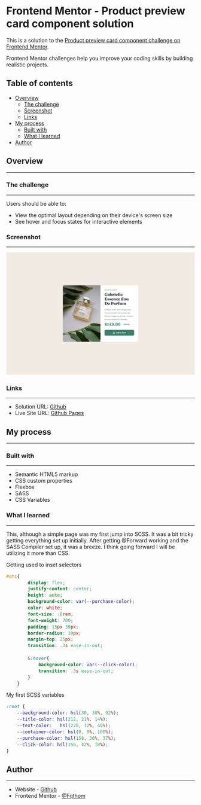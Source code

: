 # Frontend Mentor - Product preview card component solution

This is a solution to the [Product preview card component challenge on Frontend Mentor](https://www.frontendmentor.io/challenges/product-preview-card-component-GO7UmttRfa). 

Frontend Mentor challenges help you improve your coding skills by building realistic projects. 

## Table of contents

- [Overview](#overview)
  - [The challenge](#the-challenge)
  - [Screenshot](#screenshot)
  - [Links](#links)
- [My process](#my-process)
  - [Built with](#built-with)
  - [What I learned](#what-i-learned)
- [Author](#author)

## Overview
---
### The challenge
---
Users should be able to:

- View the optimal layout depending on their device's screen size
- See hover and focus states for interactive elements

### Screenshot
---
![](./images/Desktop.png)



### Links
---
- Solution URL: [Github](https://github.com/Fqthom/Perfume)
- Live Site URL: [Github Pages](https://Fqthom.github.io/Perfume)

## My process
---
### Built with
---
- Semantic HTML5 markup
- CSS custom properties
- Flexbox
- SASS
- CSS Variables

### What I learned
---
This, although a simple page was my first jump into SCSS. It was a bit tricky getting everything set up initially. After getting @Forward working and the SASS Compiler set up, it was a breeze. I think going forward I will be utilizing it more than CSS.

Getting used to inset selectors
```scss
#atc{
        display: flex;
        justify-content: center;
        height: auto;
        background-color: var(--purchase-color);
        color: white;
        font-size: .8rem;
        font-weight: 700;
        padding: 15px 30px;
        border-radius: 10px;
        margin-top: 25px;
        transition: .3s ease-in-out;

        &:hover{
            background-color: var(--click-color);
            transition: .3s ease-in-out;
        }
    }
```
My first SCSS variables
```scss
:root {
    --background-color: hsl(30, 38%, 92%);
    --title-color: hsl(212, 21%, 14%);
    --text-color:   hsl(228, 12%, 48%);
    --container-color: hsl(0, 0%, 100%);
    --purchase-color: hsl(158, 36%, 37%);
    --click-color: hsl(156, 42%, 18%);
}
```

## Author
---
- Website - [Github](https://github.com/Fqthom)
- Frontend Mentor - [@Fqthom](https://www.frontendmentor.io/profile/Fqthom)